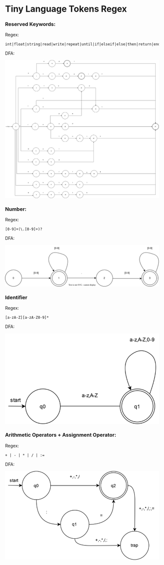 # Tiny Language Tokens Regex

### Reserved Keywords:

Regex:

```regex
int|float|string|read|write|repeat|until|if|elseif|else|then|return|end|endl|main
```

DFA:

![reserved-keywords-dfa.svg](./DFA/reserved-keywords-dfa.svg)

### Number:

Regex:

```regex
[0-9]+(\.[0-9]+)?
```

DFA:

![number-dfa.svg](./DFA/number-dfa.svg)

### Identifier

Regex:

```regex
[a-zA-Z][a-zA-Z0-9]*
```

DFA:

![identifier-dfa.svg](./DFA/identifier-dfa.svg)

### Arithmetic Operators + Assignment Operator:

Regex:

```regex
+ | - | * | / | :=
```

DFA:

![arithmetic-operators-dfa.svg](./DFA/arith_assign-dfa.svg)
